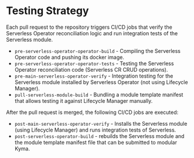 # Testing Strategy

Each pull request to the repository triggers CI/CD jobs that verify the Serverless Operator reconciliation logic and run integration tests of the Serverless module.

- `pre-serverless-operator-operator-build` - Compiling the Serverless Operator code and pushing its docker image.
- `pre-serverless-operator-operator-tests` - Testing the Serverless Operator reconciliation code (Serverless CR CRUD operations).
- `pre-main-serverless-operator-verify` - Integration testing for the Serverless module installed by Serverless Operator (not using Lifecycle Manager).
- `pull-serverless-module-build` - Bundling a module template manifest that allows testing it against Lifecycle Manager manually. 

After the pull request is merged, the following CI/CD jobs are executed:

 - `post-main-serverless-operator-verify` - Installs the Serverless module (using Lifecycle Manager) and runs integration tests of Serverless.
 - `post-serverless-operator-build` - rebuilds the Serverless module and the module template manifest file that can be submitted to modular Kyma.
